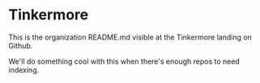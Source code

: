 # Tinkermore

This is the organization README.md visible at the Tinkermore landing on Github.

We'll do something cool with this when there's enough repos to need indexing.
